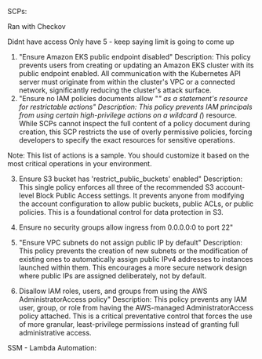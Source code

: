 SCPs: 

Ran with Checkov 

Didnt have access 
Only have 5 - keep saying limit is going to come up 

1. "Ensure Amazon EKS public endpoint disabled" 
Description: This policy prevents users from creating or updating an Amazon EKS cluster with its public endpoint enabled. All communication with the Kubernetes API server must originate from within the cluster's VPC or a connected network, significantly reducing the cluster's attack surface.
2. "Ensure no IAM policies documents allow "*" as a statement's resource for restrictable actions" 
Description: This policy prevents IAM principals from using certain high-privilege actions on a wildcard (*) resource. While SCPs cannot inspect the full content of a policy document during creation, this SCP restricts the use of overly permissive policies, forcing developers to specify the exact resources for sensitive operations.

Note: This list of actions is a sample. You should customize it based on the most critical operations in your environment.

3. Ensure S3 bucket has 'restrict_public_buckets' enabled"
Description: This single policy enforces all three of the recommended S3 account-level Block Public Access settings. It prevents anyone from modifying the account configuration to allow public buckets, public ACLs, or public policies. This is a foundational control for data protection in S3.

6. Ensure no security groups allow ingress from 0.0.0.0:0 to port 22"
7. "Ensure VPC subnets do not assign public IP by default"
Description: This policy prevents the creation of new subnets or the modification of existing ones to automatically assign public IPv4 addresses to instances launched within them. This encourages a more secure network design where public IPs are assigned deliberately, not by default.
10. Disallow IAM roles, users, and groups from using the AWS AdministratorAccess policy" 
Description: This policy prevents any IAM user, group, or role from having the AWS-managed AdministratorAccess policy attached. This is a critical preventative control that forces the use of more granular, least-privilege permissions instead of granting full administrative access.



SSM - Lambda Automation: 

